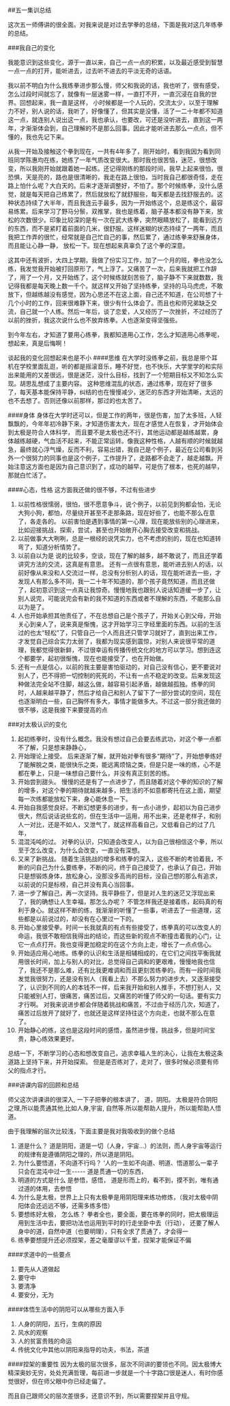 ##五一集训总结

这次五一师傅讲的很全面。对我来说是对过去学拳的总结，下面是我对这几年练拳的总结。

###我自己的变化

我能意识到这些变化，源于一直以来，自己一点一点的积累，以及最近感受到智慧一点一点的打开，能听进去，过去听不进去的平淡无奇的话语。

我以前不明白为什么我练拳进步那么慢，师父和我说的话，我也听了，很有感受，怎么过段时间就忘了，就像有一层迷雾一样，一直打不开，一直沉浸在自我的世界。回想起来，我一直是这样， 小时候都是一个人玩的，交流太少，以至于理解力不好，别人说的话，我听了，好像懂了，但其实是没懂，活了一二十年都不知道这一点，就连别人说出这一点，我也承认，也要改，可还是没听进去，直到这一两年，才渐渐体会到，自己理解的不是那么回事。因此才能听进去那么一点点，但不懂的，我也先记下来。

从我一开始及接触这个拳到现在，一共有4年多了，刚开始时，看到我因为看到同班同学陈惠均在练，她练了一年气质改变很大。那时我也很苦恼，迷茫，很想改变，所以我刚开始就跟着她一起练。还记得刚练的那段时间，我早上起来很怕，很恐惧，天是亮的，路也是很清晰的，我走在路上很怕，当时我自己都很奇怪，走在路上怕什么呢？大白天的。后来才逐渐调整好，不怕了。那个时候练拳，没什么感觉，就是每天把自己练累了，然后就放松了就舒服些，每天都是去找舒服去的。这种状态持续了大半年，而且我连云手最多，因为一开始练这个，总是练这个，最容易练累。后来学习了野马分鬃，双推掌，我也是练着，脑子基本都没有静下来，放松的次数很少。印象比较深的是有一次在武大练拳，突然眼睛放松了，能看到远方的东西，而不是紧盯着前面的几米，很舒服。这样迷糊的状态持续了一两年，而且我把工作弄的很忙，经常就是自己忙自己的事，然后累了，通过练拳来舒展身体，而且能让心静一静， 放松一下。现在想起来真辜负了这个拳的深意。

这其中还有波折，大四上学期，我做了份实习工作，加了一个月的班，拳也没怎么练，我发觉我开始被打回原形了，气上浮了。又痛苦了一次，后来我就把工作辞了，用了一个月，又开始练了，这个时候练就刻苦些了，脑子静不下来就数数，我记得我都是每天晚上数一千个。就这样又开始了坚持练拳，坚持的马马虎虎，不敢放下，但越练越没有感觉，因为心思还不在这上面，自己还不知道，在公司想了十几个小时的工作，回来很难静下来，很少有什么体会了。而且也和师兄弟缺乏交流，自己就一个人练。然后一年后，谈了恋爱，人又经历了一次挫折，不过经历了以前的挫折，我这次说什么也不放弃练拳。人也逐渐变得坚强些。

到今年左右，才知道了要用心练拳，我都知道用心工作，怎么才知道用心练拳呢，想起来，真是后悔啊！

谈起我的变化回想起来也是不小
####思维
在大学时没练拳之前，我总是带个耳机在学校里面乱逛，听的都是摇滚音乐，睡不好觉，也不快乐，大学里学的和实际出来能用的又差很远，很是迷茫，没什么目标，找到了一个短期目标又不知怎么实现。胡思乱想成了主要内容。
这种思维混乱的状态，通过练拳，现在好了很多了，每天基本能保持平静，纠结的也在慢慢减少，迷茫的东西才开始清晰，太远的也不去想了。否则还像以前那样，那过的也太苦了。

####身体
身体在大学时还可以，但是工作的两年，很是伤害，加了太多班，人轻飘飘的，今年年初冷静下来，才知道伤害太大，现在才感觉人在恢复，才开始体会到太极是符合人体科学， 而且要不是太极也还不行，其他运动都是越练越累，身体越练越硬，气血活不起来，不能正常运转。像我这种性格，人越有顺的时候就越急，最终就心浮气燥，反而不利，容易出错，我自己是个例子，最近在公司看到另外一个很努力的同事也是这个例子，工作提升了，走路都不会走了，越走越飘。开始注意这方面也是因为自己意识到了，成功的越早，可是伤了根本，也死的越早，那就白忙活了。

####心态，性格
这方面我还做的很不够，不过有些进步
1. 以前性格很懦弱，很怕，很不愿意争斗，说个例子，以前见到狗都会怕，无论大狗小狗，都怕，尽量绕开甚至不走那条路，现在好些了，也能不那么在意了，各走各的。
以前害怕是遇到事情的第一心理，现在能放些别的心理进来，比如迎接挑战，探索，尝试，甚至也开始敞开心胸去接受改变和挑战。
2. 以前做事大大咧咧，总是一根经的说凭实力，也不考虑的别的，现在也知道转弯了，知道分析情势了。
3. 以前自以为是 说的比较多，空谈，现在了解的越多，越不敢说了，而且还学着讲究方法的交流，这真是有意思。
还有一点很有意思，能听进去别人的话，以前好像从来没和人交流过一样，总没有分析别人的话，现在能听进去一些，才发现人有那么多不同，我一二十年不知道的，那个孩子竟然知道，而且还做了，起初意识到这一点真让我惊奇。慢慢地我也跟别人说话知道缓一步了，让别人说完，可能说完会有新的我不知道的东西或者不理解的东西，不能那么自以为是了。
4. 人也开始承担其他责任了，不在总想自己是个孩子了，开始关心到父母，开始关心到亲人了，说来真是惭愧，这才开始学习三字经里面的东西。以前的生活过的也太“轻松”了，只管自己一个人而且还只管学习就好了，直到出来工作，才发觉自己综合实力太弱了，我都为现实感到震惊，对别人来说很平常的道理，我都觉得很新鲜，不过很幸运有传播传统文化的地方可以学习。想到连这个都要学，起初很惭愧，现在也能接受了，也在开始做。
5. 还有一点是信心，以前的我主要是害怕驱动的，对自己没有信心，更不要说对别人了，巴不得把一切控制的死死的，不让有一点不稳定的改变。后来发现这种做法完全站不住脚，越这么做，越容易引起矛盾，越做越孤独。练拳的同时，人越来越平静了，然后才给自己和别人了留下了一部分尝试的空间，现在也逐渐明白一些，自己胸怀有多大，事情才能做多大。不过这一部分我还做的很不够，这是我接下来要提高的点


###对太极认识的变化

1. 起初练拳时，没有什么概念。我没有想过自己会要去练武功，对这个拳一点都不了解，只是想来静静心，
2. 开始理论上接受。 后来逐渐了解，就开始对拳有很多“期待”了，开始想拳练好了能解脱之类，能很快乐之类，能远离烦恼之类，但是只是一味的练，心不是都在拳上，只是一味想自己要什么，并没有真正刻苦的练。
3. 开始尝到甜头。 慢慢的还是有了一点进步了，而且随着对这个拳的知识的了解的增多，对这个拳的期待就越来越多，把生活的不如意都寄托在这上面，期望每一次练都能放松下来，身心能休息一下。
4. 开始自我感觉良好。不断幻想更多的进步，有一点小进步，起初以为自己进步很大，然后说话说些玄的，但在生活中一运用，用不出来，还是老样子，和别人一对比，还是不如人，又泄气了，就这样高看自己，又低看自己的过了几年，
5. 混混沌吨的过。 对拳的认识，只知道会改变人，以为自己很相信这个拳，所以至于怎么改变，为什么会改变，一直没有深想。
6. 又来了新挑战。 随着生活挑战的增多和练拳的深入，这些不断的考验着我，不断的问自己为什么要练拳，不断的问，终于自己接受了，也承认了自己，开始只是想锻炼身体，放松身心，没那没多高尚的目标，没自己想的那么有追求，以前说的只是标榜，自己并没有真心当回事。
7. 进一步了解自己，再一次坚持。我平静些了，但是对人生的迷茫又浮现出来了，我的确想让人生幸福，那怎么办呢？
不管怎样我还是接着练，起码真的有利于身心。就这样不断的练，我渐渐的听懂了一些事，听进去了一些道理，这些都是以前说过的，却没有在心里过一下的。
8. 开始心里接受拳。时间一长我就真的有点有些接受了，练拳真的可以改变人的命运，我很不敢相信我得出的结论，而这些新的观点不断撞击着我的心门，让它一点点打开。我也变得更加稳定的在这个方向上走，增长了一点点信心。
9. 开始适应用心地练。练拳的认识和生活是相辅相成的，在它们之间找平衡我就用很长时间，加上与别人的对比，总觉得自己调和的更艰难，慢慢地我也信了，我还不是那么难，还有比我更难调和而且更刻苦练拳的。而有一段时间我发觉我很努力，还是没有别人（我看上去）不那么努力的进步大，又逐渐接受了，认识到不同的人的本钱不一样，后来我开始和别人推手，不想打别人，又只能被别人打，很痛苦，痛苦过后，又痛苦的听懂了师父的一句话。要有实力才行啊。
对我来说进步都会伴随着挑战和痛苦，不过由于经历几次，知道了，痛苦过后放开了就好了，也就还是这样坚持往这个方向走，也就不那么在意了。
10. 开始静心的练，这也是这段时间的感悟，虽然进步慢，挑战多，但是时间宝贵，静心练效果更好。

总结一下，不断学习的心态和想改变自己，追求幸福人生的决心，让我在太极这条道路上坚持下来，并开始探索。
但是是否练对了，走对了，很多时候必须要有师父的指点才行。

###讲课内容的回顾和总结

师父这次讲课讲的很深入, 一下子把拳的根本讲了， 道，阴阳。 太极是符合阴阳之理,所以能贯通其他,比如人身,宇宙, 自然等.所以能帮助人提升，所以能帮助人悟道。

由于我理解的层次比较浅，下面主要是我对我吸收到的做个总结

1. 道是什么？ 道是阴阳，道是一切（人身，宇宙...）的法则，而人身宇宙等运行的规律有是遵循阴阳之理的，所以道是阴阳。
2. 为什么要悟道，不向道不行吗？
 ‘人的一生如不向道、明道、悟道那么一辈子只会在混沌中过一生-----
  道是贯通一切的东西， 
3. 明道的方式是什么 是参悟，感悟，
   道是形而上的，看不到，摸不到，唯有通过道的体用，去参悟
4. 为什么是太极，世界上上只有太极拳是用阴阳理来练功修炼，（我对太极中阴阳体会还远远不够，还需多练多悟）
5. 要想练好太极， 怎么练？ 拳者全也，要全面，要在练拳的同时，把太极理运用到生活中去，要把功法也运用到平时的行走坐卧中去（行动）， 还要了解人身中的道，自然中道（也要明理），只有全求了贯通了，才会得一
6. 练拳要想提升还必须捏架，差之毫厘谬以千里，捏架才能保证不偏

####求道中的一些要点
1. 要先从人道做起
2. 要守中
3. 要清净
4. 要安分，无为

####体悟生活中的阴阳可以从哪些方面入手
1. 人身的阴阳，五行，生病的原因
2. 风水的观察
3. 人的贫富贵贱的命运
4. 传统文化中其他以阴阳来指导的功夫，书法，茶道

####捏架的重要性
因为太极的层次很多，层次不同讲的要领也不同。因太极博大精深奥妙无穷，处处充满哲理，每前进一步就是一个十字路口很是迷人，有时你感觉很好，但在师父眼中你已经走偏了。

而且自己跟师父的层次差很多，还意识不到，所以需要捏架并且守规。


